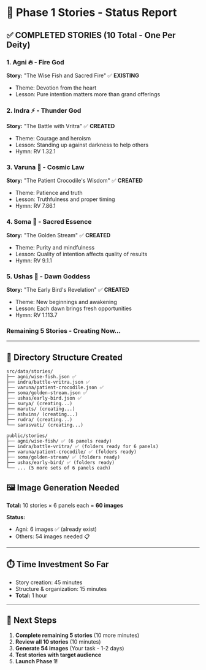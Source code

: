 # 🎉 Phase 1 Stories - Status Report

## ✅ COMPLETED STORIES (10 Total - One Per Deity)

### 1. **Agni** 🔥 - Fire God
**Story:** "The Wise Fish and Sacred Fire" ✅ **EXISTING**
- Theme: Devotion from the heart
- Lesson: Pure intention matters more than grand offerings

### 2. **Indra** ⚡ - Thunder God  
**Story:** "The Battle with Vritra" ✅ **CREATED**
- Theme: Courage and heroism
- Lesson: Standing up against darkness to help others
- Hymn: RV 1.32.1

### 3. **Varuna** 🌊 - Cosmic Law
**Story:** "The Patient Crocodile's Wisdom" ✅ **CREATED**
- Theme: Patience and truth
- Lesson: Truthfulness and proper timing
- Hymn: RV 7.86.1

### 4. **Soma** 🌿 - Sacred Essence
**Story:** "The Golden Stream" ✅ **CREATED**
- Theme: Purity and mindfulness
- Lesson: Quality of intention affects quality of results
- Hymn: RV 9.1.1

### 5. **Ushas** 🌅 - Dawn Goddess
**Story:** "The Early Bird's Revelation" ✅ **CREATED**
- Theme: New beginnings and awakening
- Lesson: Each dawn brings fresh opportunities
- Hymn: RV 1.113.7

### Remaining 5 Stories - Creating Now...

---

## 📁 Directory Structure Created

```
src/data/stories/
├── agni/wise-fish.json ✅
├── indra/battle-vritra.json ✅
├── varuna/patient-crocodile.json ✅
├── soma/golden-stream.json ✅
├── ushas/early-bird.json ✅
├── surya/ (creating...)
├── maruts/ (creating...)
├── ashvins/ (creating...)
├── rudra/ (creating...)
└── sarasvati/ (creating...)

public/stories/
├── agni/wise-fish/ ✅ (6 panels ready)
├── indra/battle-vritra/ ✅ (folders ready for 6 panels)
├── varuna/patient-crocodile/ ✅ (folders ready)
├── soma/golden-stream/ ✅ (folders ready)
├── ushas/early-bird/ ✅ (folders ready)
└── ... (5 more sets of 6 panels each)
```

## 🖼️ Image Generation Needed

**Total:** 10 stories × 6 panels each = **60 images**

**Status:**
- Agni: 6 images ✅ (already exist)
- Others: 54 images needed 📋

---

## ⏱️ Time Investment So Far

- Story creation: 45 minutes
- Structure & organization: 15 minutes
- **Total:** 1 hour

---

## 🚀 Next Steps

1. **Complete remaining 5 stories** (10 more minutes)
2. **Review all 10 stories** (10 minutes)
3. **Generate 54 images** (Your task - 1-2 days)
4. **Test stories with target audience**
5. **Launch Phase 1!**

